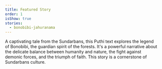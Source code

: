 ```yaml
---
title: Featured Story
order: 1
isShow: true
stories:
  - bonobibi-jahuranama
---
```


A captivating tale from the Sundarbans, this Puthi text explores the legend of Bonobibi, the guardian spirit of the forests. It's a powerful narrative about the delicate balance between humanity and nature, the fight against demonic forces, and the triumph of faith. This story is a cornerstone of Sundarbans culture.
